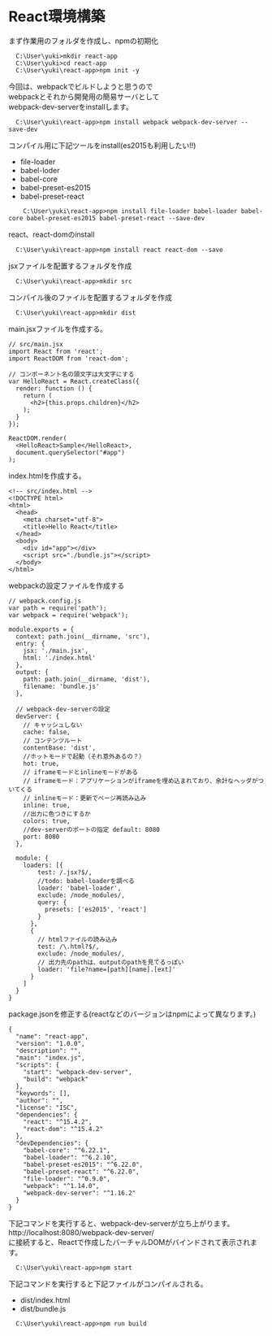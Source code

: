 # React環境構築


 まず作業用のフォルダを作成し、npmの初期化

```
  C:\User\yuki>mkdir react-app
  C:\User\yuki>cd react-app
  C:\User\yuki\react-app>npm init -y
```

今回は、webpackでビルドしようと思うので  
webpackとそれから開発用の簡易サーバとして  
webpack-dev-serverをinstallします。

```
  C:\User\yuki\react-app>npm install webpack webpack-dev-server --save-dev
```

コンパイル用に下記ツールをinstall(es2015も利用したい!!)  
- file-loader
- babel-loder
- babel-core
- babel-preset-es2015
- babel-preset-react

```
    C:\User\yuki\react-app>npm install file-loader babel-loader babel-core babel-preset-es2015 babel-preset-react --save-dev
```

react、react-domのinstall

```
  C:\User\yuki\react-app>npm install react react-dom --save
```

jsxファイルを配置するフォルダを作成

```
  C:\User\yuki\react-app>mkdir src
```

コンパイル後のファイルを配置するフォルダを作成

```
  C:\User\yuki\react-app>mkdir dist
```

main.jsxファイルを作成する。

```
// src/main.jsx
import React from 'react';
import ReactDOM from 'react-dom';

// コンポーネント名の頭文字は大文字にする
var HelloReact = React.createClass({
  render: function () {
    return (
      <h2>{this.props.children}</h2>
    );
  }
});

ReactDOM.render(
  <HelloReact>Sample</HelloReact>,
  document.querySelector("#app")
);
```

index.htmlを作成する。
```
<!-- src/index.html -->
<!DOCTYPE html>
<html>
  <head>
    <meta charset="utf-8">
    <title>Hello React</title>
  </head>
  <body>
    <div id="app"></div>
    <script src="./bundle.js"></script>
  </body>
</html>
```

webpackの設定ファイルを作成する

```
// webpack.config.js
var path = require('path');
var webpack = require('webpack');

module.exports = {
  context: path.join(__dirname, 'src'),
  entry: {
    jsx: './main.jsx',
    html: './index.html'
  },
  output: {
    path: path.join(__dirname, 'dist'),
    filename: 'bundle.js'
  },

  // webpack-dev-serverの設定
  devServer: {
    // キャッシュしない
    cache: false,
    // コンテンツルート
    contentBase: 'dist', 
    //ホットモードで起動（それ意外あるの？）
    hot: true, 
    // iframeモードとinlineモードがある
    // iframeモード：アプリケーションがiframeを埋め込まれており、余計なヘッダがついてくる
    // inlineモード：更新でページ再読み込み
    inline: true, 
    //出力に色つきにするか
    colors: true, 
    //dev-serverのポートの指定 default: 8080
    port: 8080
  },

  module: {
    loaders: [{
        test: /.jsx?$/,
        //todo: babel-loaderを調べる
        loader: 'babel-loader',
        exclude: /node_modules/,
        query: {
          presets: ['es2015', 'react']
        }
      },
      {
        // htmlファイルの読み込み
        test: /\.html?$/,
        exclude: /node_modules/,
        // 出力先のpathは、outputのpathを見てるっぽい
        loader: 'file?name=[path][name].[ext]'
      }
    ]
  }
}
```

package.jsonを修正する(reactなどのバージョンはnpmによって異なります。)

```
{
  "name": "react-app",
  "version": "1.0.0",
  "description": "",
  "main": "index.js",
  "scripts": {
    "start": "webpack-dev-server",
    "build": "webpack"
  },
  "keywords": [],
  "author": "",
  "license": "ISC",
  "dependencies": {
    "react": "^15.4.2",
    "react-dom": "^15.4.2"
  },
  "devDependencies": {
    "babel-core": "^6.22.1",
    "babel-loader": "^6.2.10",
    "babel-preset-es2015": "^6.22.0",
    "babel-preset-react": "^6.22.0",
    "file-loader": "^0.9.0",
    "webpack": "^1.14.0",
    "webpack-dev-server": "^1.16.2"
  }
}
```

下記コマンドを実行すると、webpack-dev-serverが立ち上がります。  
http://localhost:8080/webpack-dev-server/  
に接続すると、Reactで作成したバーチャルDOMがバインドされて表示されます。

```
  C:\User\yuki\react-app>npm start
```

下記コマンドを実行すると下記ファイルがコンパイルされる。  
- dist/index.html
- dist/bundle.js

```
  C:\User\yuki\react-app>npm run build
```


